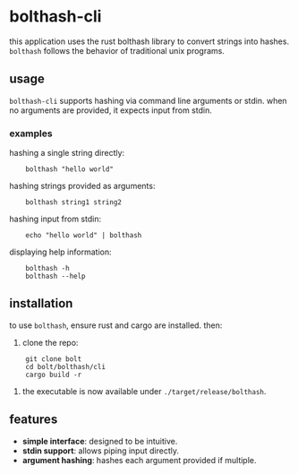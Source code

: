 # bolthash-cli

this application uses the rust bolthash library to convert strings into hashes. 
`bolthash` follows the behavior of traditional unix programs.

## usage

`bolthash-cli` supports hashing via command line arguments or stdin. when no
arguments are provided, it expects input from stdin.

### examples

hashing a single string directly:

```
    bolthash "hello world"
```

hashing strings provided as arguments:

```
    bolthash string1 string2
```

hashing input from stdin:

```
    echo "hello world" | bolthash
```

displaying help information:

```
    bolthash -h
    bolthash --help
```

## installation

to use `bolthash`, ensure rust and cargo are installed. then:

1. clone the repo:

```
    git clone bolt
    cd bolt/bolthash/cli
    cargo build -r
```

1. the executable is now available under `./target/release/bolthash`.

## features

- **simple interface**: designed to be intuitive.
- **stdin support**: allows piping input directly.
- **argument hashing**: hashes each argument provided if multiple.

